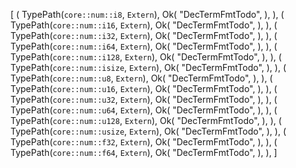 [
    (
        TypePath(`core::num::i8`, `Extern`),
        Ok(
            "DecTermFmtTodo",
        ),
    ),
    (
        TypePath(`core::num::i16`, `Extern`),
        Ok(
            "DecTermFmtTodo",
        ),
    ),
    (
        TypePath(`core::num::i32`, `Extern`),
        Ok(
            "DecTermFmtTodo",
        ),
    ),
    (
        TypePath(`core::num::i64`, `Extern`),
        Ok(
            "DecTermFmtTodo",
        ),
    ),
    (
        TypePath(`core::num::i128`, `Extern`),
        Ok(
            "DecTermFmtTodo",
        ),
    ),
    (
        TypePath(`core::num::isize`, `Extern`),
        Ok(
            "DecTermFmtTodo",
        ),
    ),
    (
        TypePath(`core::num::u8`, `Extern`),
        Ok(
            "DecTermFmtTodo",
        ),
    ),
    (
        TypePath(`core::num::u16`, `Extern`),
        Ok(
            "DecTermFmtTodo",
        ),
    ),
    (
        TypePath(`core::num::u32`, `Extern`),
        Ok(
            "DecTermFmtTodo",
        ),
    ),
    (
        TypePath(`core::num::u64`, `Extern`),
        Ok(
            "DecTermFmtTodo",
        ),
    ),
    (
        TypePath(`core::num::u128`, `Extern`),
        Ok(
            "DecTermFmtTodo",
        ),
    ),
    (
        TypePath(`core::num::usize`, `Extern`),
        Ok(
            "DecTermFmtTodo",
        ),
    ),
    (
        TypePath(`core::num::f32`, `Extern`),
        Ok(
            "DecTermFmtTodo",
        ),
    ),
    (
        TypePath(`core::num::f64`, `Extern`),
        Ok(
            "DecTermFmtTodo",
        ),
    ),
]